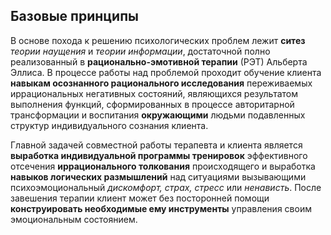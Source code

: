 ## Базовые принципы

В основе похода к решению психологических проблем лежит **ситез** _теории наущения_ и _теории информации_, достаточной полно реализованный в **рационально-эмотивной терапии** (РЭТ) Альберта Эллиса. В процессе работы над проблемой проходит обучение клиента **навыкам осознанного рационального исследования** переживаемых иррациональных негативных состояний, являющихся результатом выполнения функций, сформированных в процессе авторитарной трансформации и воспитания **окружающими** людьми подавленных структур индивидуального сознания клиента.

Главной задачей совместной работы терапевта и клиента является **выработка индивидуальной программы тренировок** эффективного отсечения **иррационального толкования** происходящего и выработка **навыков логических размышлений** над ситуациями вызывающими психоэмоциональный _дискомфорт, страх, стресс_ или _ненависть_. После завешения терапии клиент может без посторонней помощи **конструировать необходимые ему инструменты** управления своим эмоциональным состоянием.

